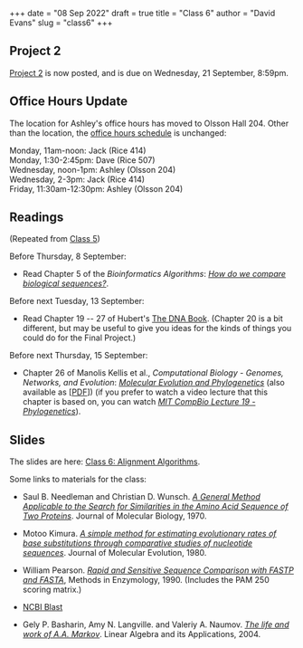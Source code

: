 +++
date = "08 Sep 2022"
draft = true
title = "Class 6"
author = "David Evans"
slug = "class6"
+++

## Project 2

[Project 2](/project2) is now posted, and is due on Wednesday, 21
September, 8:59pm.

## Office Hours Update

The location for Ashley's office hours has moved to Olsson Hall 204. Other than the location, the [office hours schedule](/officehours) is unchanged:

Monday, 11am-noon: Jack (Rice 414)  
Monday, 1:30-2:45pm: Dave (Rice 507)  
Wednesday, noon-1pm: Ashley (Olsson 204)  
Wednesday, 2-3pm: Jack (Rice 414)  
Friday, 11:30am-12:30pm: Ashley (Olsson 204)

## Readings

(Repeated from [Class 5](/class5))

Before Thursday, 8 September:

- Read Chapter 5 of the _Bioinformatics
Algorithms_: [_How do we compare biological sequences?_](//www.bioinformaticsalgorithms.org/bioinformatics-chapter-5).

Before next Tuesday, 13 September:

- Read Chapter 19 -- 27 of Hubert's [The DNA
  Book](https://berthub.eu/dna-book/toc-real/). (Chapter 20 is a bit different, but may be useful to give you ideas for the kinds of things you could do for the Final Project.)

Before next Thursday, 15 September:

- Chapter 26 of  Manolis Kellis et al., _Computational Biology - Genomes, Networks, and Evolution_: [_Molecular Evolution and Phylogenetics_](https://bio.libretexts.org/Bookshelves/Computational_Biology/Book%3A_Computational_Biology_-_Genomes_Networks_and_Evolution_(Kellis_et_al.)/26%3A_Molecular_Evolution_and_Phylogenetics) (also available as [[PDF](/docs/kellis-ch26.pdf)]) (if you prefer to watch a video lecture that this chapter is based on, you can watch [_MIT CompBio Lecture 19 - Phylogenetics_](https://www.youtube.com/watch?v=_KduKR6IXcA)).


## Slides

The slides are here: [Class 6: Alignment Algorithms](https://www.dropbox.com/s/97pkk1ye2vvlrt2/csbio-class6.pdf?dl=0).

Some links to materials for the class:

- Saul B. Needleman and Christian D. Wunsch. [_A General Method Applicable to the Search for Similarities in the Amino Acid Sequence of Two Proteins_](/docs/needleman1970.pdf). Journal of Molecular Biology, 1970.

- Motoo Kimura. [_A simple method for estimating evolutionary rates of
  base substitutions through comparative studies of nucleotide
  sequences_](/docs/kimura1980.pdf). Journal of Molecular Evolution,
  1980.

- William Pearson. [_Rapid and Sensitive Sequence Comparison with FASTP and FASTA_](/docs/pearson1990.pdf), Methods in Enzymology, 1990. (Includes the PAM 250 scoring matrix.)

- [NCBI Blast](https://blast.ncbi.nlm.nih.gov/Blast.cgi)

- Gely P. Basharin, Amy N. Langville. and Valeriy A. Naumov. [_The life and work of A.A. Markov_](/docs/markov.pdf). Linear Algebra and its Applications, 2004.